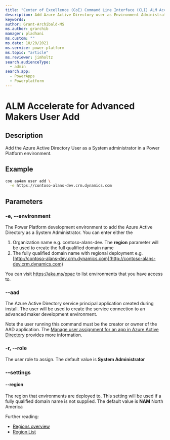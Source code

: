 ```yaml
---
title: "Center of Excellence (CoE) Command Line Interface (CLI) ALM Accelerator Environment Administrator User"
description: Add Azure Active Directory user as Environment Administrator user for ALM Accelerator using the Center of Excellence (CoE) Command Line Interface (CLI)"
keywords: 
author: Grant-Archibald-MS
ms.author: grarchib
manager: pladhani
ms.custom: ""
ms.date: 10/20/2021
ms.service: power-platform
ms.topic: "article"
ms.reviewer: jimholtz
search.audienceType: 
  - admin
search.app: 
  - PowerApps
  - Powerplatform
---
```


# ALM Accelerate for Advanced Makers User Add

## Description

Add the Azure Active Directory User as a System administrator in a Power Platform environment.

## Example

```bash
coe aa4am user add \
  -e https://contoso-alans-dev.crm.dynamics.com
```

## Parameters

### -e, --environment

The Power Platform development environment to add the Azure Active Directory as a System Administrator. You can enter either the

1. Organization name e.g. contoso-alans-dev. The **region** parameter will be used to create the full qualified domain name
2. The fully qualified domain name with regional deployment e.g. [http://contoso-alans-dev.crm.dynamics.com](http://contoso-alans-dev.crm.dynamics.com)

You can visit https://aka.ms/ppac to list environments that you have access to.

### --aad

The Azure Active Directory service principal application created during install. The user will be used to create the service connection to an advanced maker development environment.

Note the user running this command must be the creator or owner of the AAD application. The [Manage user assignment for an app in Azure Active Directory](/azure/active-directory/manage-apps/assign-user-or-group-access-portal) provides more information.

### -r, --role

The user role to assign. The default value is **System Administrator**

### --settings

#### --region

The region that environments are deployed to. This setting will be used if a fully qualified domain name is not supplied. The default value is **NAM** North America

Further reading:

- [Regions overview](/power-platform/admin/regions-overview)
- [Region List](/power-platform/admin/new-datacenter-regions)